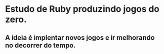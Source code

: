 # Estudo de Ruby produzindo jogos do zero.

## A ideia é implentar novos jogos e ir melhorando no decorrer do tempo.
